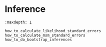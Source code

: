 # Inference

```{toctree}
:maxdepth: 1

how_to_calculate_likelihood_standard_errors
how_to_calculate_msm_standard_errors
how_to_do_bootstrap_inferences
```
